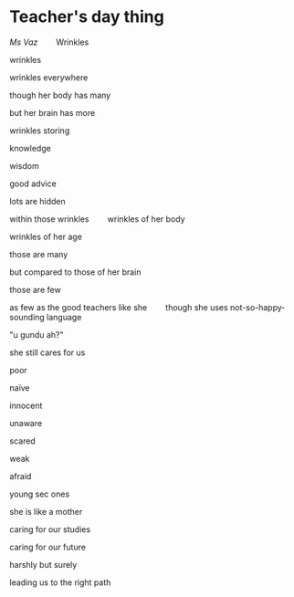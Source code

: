 # Teacher's day thing
*Ms Vaz*
⠀
⠀
Wrinkles

wrinkles

wrinkles everywhere

though her body has many

but her brain has more

wrinkles storing

knowledge

wisdom

good advice

lots are hidden

within those wrinkles
⠀
⠀
wrinkles of her body

wrinkles of her age

those are many

but compared to those of her brain

those are few

as few as the good teachers like she
⠀
⠀
though she uses not-so-happy-sounding language

"u gundu ah?"

she still cares for us

poor 

naïve

innocent

unaware

scared

weak

afraid

young sec ones

she is like a mother

caring for our studies

caring for our future

harshly but surely

leading us to the right path
